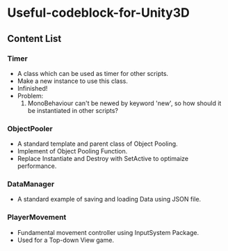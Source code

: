 # Useful-codeblock-for-Unity3D
## Content List
### Timer
 * A class which can be used as timer for other scripts.
 * Make a new instance to use this class.
 * Infinished!
 * Problem:
      1. MonoBehaviour can't be newed by keyword 'new', so how should
         it be instantiated in other scripts?
### ObjectPooler
 * A standard template and parent class of Object Pooling.
 * Implement of Object Pooling Function.
 * Replace Instantiate and Destroy with SetActive to optimaize performance.
### DataManager
 * A standard example of saving and loading Data using JSON file.
### PlayerMovement
 * Fundamental movement controller using InputSystem Package.
 * Used for a Top-down View game. 